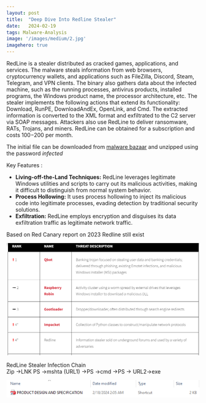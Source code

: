 ```yaml
---
layout:	post
title:	"Deep Dive Into Redline Stealer"
date:	2024-02-19
tags: Malware-Analysis
image: '/images/medium/2.jpg'
imagehero: true
---
```


RedLine is a stealer distributed as cracked games, applications, and services. The malware steals information from web browsers, cryptocurrency wallets, and applications such as FileZilla, Discord, Steam, Telegram, and VPN clients. The binary also gathers data about the infected machine, such as the running processes, antivirus products, installed programs, the Windows product name, the processor architecture, etc. The stealer implements the following actions that extend its functionality: Download, RunPE, DownloadAndEx, OpenLink, and Cmd. The extracted information is converted to the XML format and exfiltrated to the C2 server via SOAP messages. Attackers also use RedLine to deliver ransomware, RATs, Trojans, and miners. RedLine can be obtained for a subscription and costs $100-$200 per month.

The initial file can be downloaded from [malware bazaar](https://bazaar.abuse.ch/sample/3086ac8861aaccdf3dc45f3b1380b6cd70169c7d9fc16f098f5a1d08736fed61/) and unzipped using the password *infected*

Key Features : 
- **Living-off-the-Land Techniques:** RedLine leverages legitimate Windows utilities and scripts to carry out its malicious activities, making it difficult to distinguish from normal system behavior.
- **Process Hollowing:** It uses process hollowing to inject its malicious code into legitimate processes, evading detection by traditional security solutions.
- **Exfiltration:** RedLine employs encryption and disguises its data exfiltration traffic as legitimate network traffic.


Based on Red Canary report on 2023 Redline still exist 

![alt text](/images/red-canary.png)

RedLine Stealer Infection Chain <br>
Zip ->LNK PS ->mshta (URL1) ->PS ->cmd ->PS -> URL2->exe

![redline](/images/pdf.png)